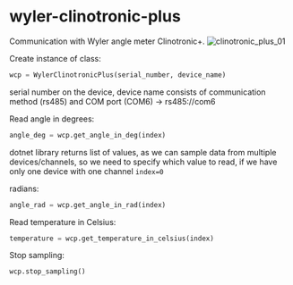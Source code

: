 # wyler-clinotronic-plus
Communication with Wyler angle meter Clinotronic+.
![clinotronic_plus_01](https://github.com/pao3007/wyler-clinotronic-plus/assets/35431691/359254fe-ad00-4837-9601-8c7b3474e2b9)

Create instance of class: 
```python
wcp = WylerClinotronicPlus(serial_number, device_name)
```
serial number on the device, device name consists of communication method (rs485) and COM port (COM6) -> rs485://com6

Read angle in degrees: 
```python
angle_deg = wcp.get_angle_in_deg(index)
```
dotnet library returns list of values, as we can sample data from multiple devices/channels, so we need to specify which value to read, if we have only one device with one channel ```index=0```

radians: 
```python
angle_rad = wcp.get_angle_in_rad(index)
```

Read temperature in Celsius:
```python
temperature = wcp.get_temperature_in_celsius(index)
```

Stop sampling: 
```python
wcp.stop_sampling()
```


